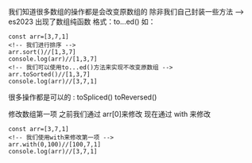 我们知道很多数组的操作都是会改变原数组的 除非我们自己封装一些方法 -->
es2023 出现了数组纯函数 格式：to...ed()
如：

```
const arr=[3,7,1]
<!-- 我们进行排序 -->
arr.sort()//[1,3,7]
console.log(arr)//[1,3,7]
<!-- 我们可以使用to...ed()方法来实现不改变原数组 -->
arr.toSorted()//[1,3,7]
console.log(arr)//[3,7,1]
```

很多操作都是可以的 :
toSpliced()
toReversed()

修改数组第一项 之前我们通过 arr[0]来修改
现在通过 with 来修改

```
const arr=[3,7,1]
<!-- 我们使用with来修改第一项 -->
arr.with(0,100)//[100,7,1]
console.log(arr)//[3,7,1]
```
